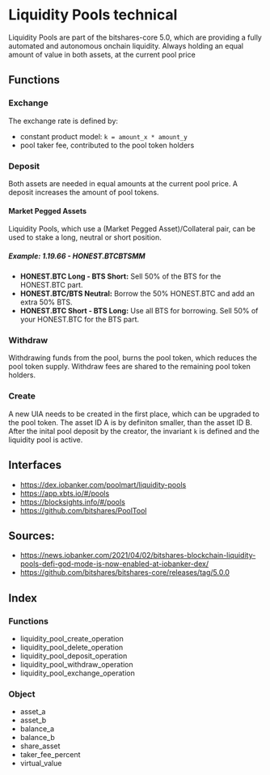 # Liquidity Pools technical
Liquidity Pools are part of the bitshares-core 5.0, which are providing a fully automated and autonomous onchain liquidity.
Always holding an equal amount of value in both assets, at the current pool price

## Functions

### Exchange
The exchange rate is defined by: 
- constant product model: `k = amount_x * amount_y` 
- pool taker fee, contributed to the pool token holders

### Deposit
Both assets are needed in equal amounts at the current pool price. A deposit increases the amount of pool tokens. 

#### Market Pegged Assets
Liquidity Pools, which use a (Market Pegged Asset)/Collateral pair, can be used to stake a long, neutral or short position.

##### Example: 1.19.66 - HONEST.BTCBTSMM
- **HONEST.BTC Long - BTS Short:** Sell 50% of the BTS for the HONEST.BTC part.
- **HONEST.BTC\/BTS Neutral:** Borrow the 50% HONEST.BTC and add an extra 50% BTS.
- **HONEST.BTC Short - BTS Long:** Use all BTS for borrowing. Sell 50% of your HONEST.BTC for the BTS part.

### Withdraw
Withdrawing funds from the pool, burns the pool token, which reduces the pool token supply. Withdraw fees are shared to the remaining pool token holders.

### Create
A new UIA needs to be created in the first place, which can be upgraded to the pool token. The asset ID A is by definiton smaller, than the asset ID B. After the inital pool deposit by the creator, the invariant `k` is defined and the liquidity pool is active. 

## Interfaces
- https://dex.iobanker.com/poolmart/liquidity-pools
- https://app.xbts.io/#/pools
- https://blocksights.info/#/pools
- https://github.com/bitshares/PoolTool

## Sources:
- https://news.iobanker.com/2021/04/02/bitshares-blockchain-liquidity-pools-defi-god-mode-is-now-enabled-at-iobanker-dex/
- https://github.com/bitshares/bitshares-core/releases/tag/5.0.0

## Index

### Functions
 - liquidity_pool_create_operation
 - liquidity_pool_delete_operation
 - liquidity_pool_deposit_operation
 - liquidity_pool_withdraw_operation
 - liquidity_pool_exchange_operation
 
 ### Object
 - asset_a
 - asset_b
 - balance_a
 - balance_b
 - share_asset
 - taker_fee_percent
 - virtual_value
